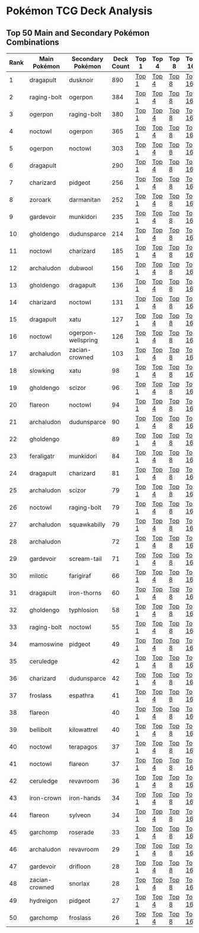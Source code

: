 # Pokémon TCG Deck Analysis

## Top 50 Main and Secondary Pokémon Combinations

| Rank | Main Pokémon | Secondary Pokémon | Deck Count | Top 1 | Top 4 | Top 8 | Top 16 |
|------|--------------|-------------------|------------|-------|-------|-------|--------|
| 1 | dragapult | dusknoir | 890 | [Top 1](reports/dragapult_dusknoir_top_1.md) | [Top 4](reports/dragapult_dusknoir_top_4.md) | [Top 8](reports/dragapult_dusknoir_top_8.md) | [Top 16](reports/dragapult_dusknoir_top_16.md) |
| 2 | raging-bolt | ogerpon | 384 | [Top 1](reports/raging-bolt_ogerpon_top_1.md) | [Top 4](reports/raging-bolt_ogerpon_top_4.md) | [Top 8](reports/raging-bolt_ogerpon_top_8.md) | [Top 16](reports/raging-bolt_ogerpon_top_16.md) |
| 3 | ogerpon | raging-bolt | 380 | [Top 1](reports/ogerpon_raging-bolt_top_1.md) | [Top 4](reports/ogerpon_raging-bolt_top_4.md) | [Top 8](reports/ogerpon_raging-bolt_top_8.md) | [Top 16](reports/ogerpon_raging-bolt_top_16.md) |
| 4 | noctowl | ogerpon | 365 | [Top 1](reports/noctowl_ogerpon_top_1.md) | [Top 4](reports/noctowl_ogerpon_top_4.md) | [Top 8](reports/noctowl_ogerpon_top_8.md) | [Top 16](reports/noctowl_ogerpon_top_16.md) |
| 5 | ogerpon | noctowl | 303 | [Top 1](reports/ogerpon_noctowl_top_1.md) | [Top 4](reports/ogerpon_noctowl_top_4.md) | [Top 8](reports/ogerpon_noctowl_top_8.md) | [Top 16](reports/ogerpon_noctowl_top_16.md) |
| 6 | dragapult |  | 290 | [Top 1](reports/dragapult__top_1.md) | [Top 4](reports/dragapult__top_4.md) | [Top 8](reports/dragapult__top_8.md) | [Top 16](reports/dragapult__top_16.md) |
| 7 | charizard | pidgeot | 256 | [Top 1](reports/charizard_pidgeot_top_1.md) | [Top 4](reports/charizard_pidgeot_top_4.md) | [Top 8](reports/charizard_pidgeot_top_8.md) | [Top 16](reports/charizard_pidgeot_top_16.md) |
| 8 | zoroark | darmanitan | 252 | [Top 1](reports/zoroark_darmanitan_top_1.md) | [Top 4](reports/zoroark_darmanitan_top_4.md) | [Top 8](reports/zoroark_darmanitan_top_8.md) | [Top 16](reports/zoroark_darmanitan_top_16.md) |
| 9 | gardevoir | munkidori | 235 | [Top 1](reports/gardevoir_munkidori_top_1.md) | [Top 4](reports/gardevoir_munkidori_top_4.md) | [Top 8](reports/gardevoir_munkidori_top_8.md) | [Top 16](reports/gardevoir_munkidori_top_16.md) |
| 10 | gholdengo | dudunsparce | 214 | [Top 1](reports/gholdengo_dudunsparce_top_1.md) | [Top 4](reports/gholdengo_dudunsparce_top_4.md) | [Top 8](reports/gholdengo_dudunsparce_top_8.md) | [Top 16](reports/gholdengo_dudunsparce_top_16.md) |
| 11 | noctowl | charizard | 185 | [Top 1](reports/noctowl_charizard_top_1.md) | [Top 4](reports/noctowl_charizard_top_4.md) | [Top 8](reports/noctowl_charizard_top_8.md) | [Top 16](reports/noctowl_charizard_top_16.md) |
| 12 | archaludon | dubwool | 156 | [Top 1](reports/archaludon_dubwool_top_1.md) | [Top 4](reports/archaludon_dubwool_top_4.md) | [Top 8](reports/archaludon_dubwool_top_8.md) | [Top 16](reports/archaludon_dubwool_top_16.md) |
| 13 | gholdengo | dragapult | 136 | [Top 1](reports/gholdengo_dragapult_top_1.md) | [Top 4](reports/gholdengo_dragapult_top_4.md) | [Top 8](reports/gholdengo_dragapult_top_8.md) | [Top 16](reports/gholdengo_dragapult_top_16.md) |
| 14 | charizard | noctowl | 131 | [Top 1](reports/charizard_noctowl_top_1.md) | [Top 4](reports/charizard_noctowl_top_4.md) | [Top 8](reports/charizard_noctowl_top_8.md) | [Top 16](reports/charizard_noctowl_top_16.md) |
| 15 | dragapult | xatu | 127 | [Top 1](reports/dragapult_xatu_top_1.md) | [Top 4](reports/dragapult_xatu_top_4.md) | [Top 8](reports/dragapult_xatu_top_8.md) | [Top 16](reports/dragapult_xatu_top_16.md) |
| 16 | noctowl | ogerpon-wellspring | 126 | [Top 1](reports/noctowl_ogerpon-wellspring_top_1.md) | [Top 4](reports/noctowl_ogerpon-wellspring_top_4.md) | [Top 8](reports/noctowl_ogerpon-wellspring_top_8.md) | [Top 16](reports/noctowl_ogerpon-wellspring_top_16.md) |
| 17 | archaludon | zacian-crowned | 103 | [Top 1](reports/archaludon_zacian-crowned_top_1.md) | [Top 4](reports/archaludon_zacian-crowned_top_4.md) | [Top 8](reports/archaludon_zacian-crowned_top_8.md) | [Top 16](reports/archaludon_zacian-crowned_top_16.md) |
| 18 | slowking | xatu | 98 | [Top 1](reports/slowking_xatu_top_1.md) | [Top 4](reports/slowking_xatu_top_4.md) | [Top 8](reports/slowking_xatu_top_8.md) | [Top 16](reports/slowking_xatu_top_16.md) |
| 19 | gholdengo | scizor | 96 | [Top 1](reports/gholdengo_scizor_top_1.md) | [Top 4](reports/gholdengo_scizor_top_4.md) | [Top 8](reports/gholdengo_scizor_top_8.md) | [Top 16](reports/gholdengo_scizor_top_16.md) |
| 20 | flareon | noctowl | 94 | [Top 1](reports/flareon_noctowl_top_1.md) | [Top 4](reports/flareon_noctowl_top_4.md) | [Top 8](reports/flareon_noctowl_top_8.md) | [Top 16](reports/flareon_noctowl_top_16.md) |
| 21 | archaludon | dudunsparce | 90 | [Top 1](reports/archaludon_dudunsparce_top_1.md) | [Top 4](reports/archaludon_dudunsparce_top_4.md) | [Top 8](reports/archaludon_dudunsparce_top_8.md) | [Top 16](reports/archaludon_dudunsparce_top_16.md) |
| 22 | gholdengo |  | 89 | [Top 1](reports/gholdengo__top_1.md) | [Top 4](reports/gholdengo__top_4.md) | [Top 8](reports/gholdengo__top_8.md) | [Top 16](reports/gholdengo__top_16.md) |
| 23 | feraligatr | munkidori | 84 | [Top 1](reports/feraligatr_munkidori_top_1.md) | [Top 4](reports/feraligatr_munkidori_top_4.md) | [Top 8](reports/feraligatr_munkidori_top_8.md) | [Top 16](reports/feraligatr_munkidori_top_16.md) |
| 24 | dragapult | charizard | 81 | [Top 1](reports/dragapult_charizard_top_1.md) | [Top 4](reports/dragapult_charizard_top_4.md) | [Top 8](reports/dragapult_charizard_top_8.md) | [Top 16](reports/dragapult_charizard_top_16.md) |
| 25 | archaludon | scizor | 79 | [Top 1](reports/archaludon_scizor_top_1.md) | [Top 4](reports/archaludon_scizor_top_4.md) | [Top 8](reports/archaludon_scizor_top_8.md) | [Top 16](reports/archaludon_scizor_top_16.md) |
| 26 | noctowl | raging-bolt | 79 | [Top 1](reports/noctowl_raging-bolt_top_1.md) | [Top 4](reports/noctowl_raging-bolt_top_4.md) | [Top 8](reports/noctowl_raging-bolt_top_8.md) | [Top 16](reports/noctowl_raging-bolt_top_16.md) |
| 27 | archaludon | squawkabilly | 79 | [Top 1](reports/archaludon_squawkabilly_top_1.md) | [Top 4](reports/archaludon_squawkabilly_top_4.md) | [Top 8](reports/archaludon_squawkabilly_top_8.md) | [Top 16](reports/archaludon_squawkabilly_top_16.md) |
| 28 | archaludon |  | 72 | [Top 1](reports/archaludon__top_1.md) | [Top 4](reports/archaludon__top_4.md) | [Top 8](reports/archaludon__top_8.md) | [Top 16](reports/archaludon__top_16.md) |
| 29 | gardevoir | scream-tail | 71 | [Top 1](reports/gardevoir_scream-tail_top_1.md) | [Top 4](reports/gardevoir_scream-tail_top_4.md) | [Top 8](reports/gardevoir_scream-tail_top_8.md) | [Top 16](reports/gardevoir_scream-tail_top_16.md) |
| 30 | milotic | farigiraf | 66 | [Top 1](reports/milotic_farigiraf_top_1.md) | [Top 4](reports/milotic_farigiraf_top_4.md) | [Top 8](reports/milotic_farigiraf_top_8.md) | [Top 16](reports/milotic_farigiraf_top_16.md) |
| 31 | dragapult | iron-thorns | 60 | [Top 1](reports/dragapult_iron-thorns_top_1.md) | [Top 4](reports/dragapult_iron-thorns_top_4.md) | [Top 8](reports/dragapult_iron-thorns_top_8.md) | [Top 16](reports/dragapult_iron-thorns_top_16.md) |
| 32 | gholdengo | typhlosion | 58 | [Top 1](reports/gholdengo_typhlosion_top_1.md) | [Top 4](reports/gholdengo_typhlosion_top_4.md) | [Top 8](reports/gholdengo_typhlosion_top_8.md) | [Top 16](reports/gholdengo_typhlosion_top_16.md) |
| 33 | raging-bolt | noctowl | 55 | [Top 1](reports/raging-bolt_noctowl_top_1.md) | [Top 4](reports/raging-bolt_noctowl_top_4.md) | [Top 8](reports/raging-bolt_noctowl_top_8.md) | [Top 16](reports/raging-bolt_noctowl_top_16.md) |
| 34 | mamoswine | pidgeot | 49 | [Top 1](reports/mamoswine_pidgeot_top_1.md) | [Top 4](reports/mamoswine_pidgeot_top_4.md) | [Top 8](reports/mamoswine_pidgeot_top_8.md) | [Top 16](reports/mamoswine_pidgeot_top_16.md) |
| 35 | ceruledge |  | 42 | [Top 1](reports/ceruledge__top_1.md) | [Top 4](reports/ceruledge__top_4.md) | [Top 8](reports/ceruledge__top_8.md) | [Top 16](reports/ceruledge__top_16.md) |
| 36 | charizard | dudunsparce | 42 | [Top 1](reports/charizard_dudunsparce_top_1.md) | [Top 4](reports/charizard_dudunsparce_top_4.md) | [Top 8](reports/charizard_dudunsparce_top_8.md) | [Top 16](reports/charizard_dudunsparce_top_16.md) |
| 37 | froslass | espathra | 41 | [Top 1](reports/froslass_espathra_top_1.md) | [Top 4](reports/froslass_espathra_top_4.md) | [Top 8](reports/froslass_espathra_top_8.md) | [Top 16](reports/froslass_espathra_top_16.md) |
| 38 | flareon |  | 40 | [Top 1](reports/flareon__top_1.md) | [Top 4](reports/flareon__top_4.md) | [Top 8](reports/flareon__top_8.md) | [Top 16](reports/flareon__top_16.md) |
| 39 | bellibolt | kilowattrel | 40 | [Top 1](reports/bellibolt_kilowattrel_top_1.md) | [Top 4](reports/bellibolt_kilowattrel_top_4.md) | [Top 8](reports/bellibolt_kilowattrel_top_8.md) | [Top 16](reports/bellibolt_kilowattrel_top_16.md) |
| 40 | noctowl | terapagos | 37 | [Top 1](reports/noctowl_terapagos_top_1.md) | [Top 4](reports/noctowl_terapagos_top_4.md) | [Top 8](reports/noctowl_terapagos_top_8.md) | [Top 16](reports/noctowl_terapagos_top_16.md) |
| 41 | noctowl | flareon | 37 | [Top 1](reports/noctowl_flareon_top_1.md) | [Top 4](reports/noctowl_flareon_top_4.md) | [Top 8](reports/noctowl_flareon_top_8.md) | [Top 16](reports/noctowl_flareon_top_16.md) |
| 42 | ceruledge | revavroom | 36 | [Top 1](reports/ceruledge_revavroom_top_1.md) | [Top 4](reports/ceruledge_revavroom_top_4.md) | [Top 8](reports/ceruledge_revavroom_top_8.md) | [Top 16](reports/ceruledge_revavroom_top_16.md) |
| 43 | iron-crown | iron-hands | 34 | [Top 1](reports/iron-crown_iron-hands_top_1.md) | [Top 4](reports/iron-crown_iron-hands_top_4.md) | [Top 8](reports/iron-crown_iron-hands_top_8.md) | [Top 16](reports/iron-crown_iron-hands_top_16.md) |
| 44 | flareon | sylveon | 34 | [Top 1](reports/flareon_sylveon_top_1.md) | [Top 4](reports/flareon_sylveon_top_4.md) | [Top 8](reports/flareon_sylveon_top_8.md) | [Top 16](reports/flareon_sylveon_top_16.md) |
| 45 | garchomp | roserade | 33 | [Top 1](reports/garchomp_roserade_top_1.md) | [Top 4](reports/garchomp_roserade_top_4.md) | [Top 8](reports/garchomp_roserade_top_8.md) | [Top 16](reports/garchomp_roserade_top_16.md) |
| 46 | archaludon | revavroom | 29 | [Top 1](reports/archaludon_revavroom_top_1.md) | [Top 4](reports/archaludon_revavroom_top_4.md) | [Top 8](reports/archaludon_revavroom_top_8.md) | [Top 16](reports/archaludon_revavroom_top_16.md) |
| 47 | gardevoir | drifloon | 28 | [Top 1](reports/gardevoir_drifloon_top_1.md) | [Top 4](reports/gardevoir_drifloon_top_4.md) | [Top 8](reports/gardevoir_drifloon_top_8.md) | [Top 16](reports/gardevoir_drifloon_top_16.md) |
| 48 | zacian-crowned | snorlax | 28 | [Top 1](reports/zacian-crowned_snorlax_top_1.md) | [Top 4](reports/zacian-crowned_snorlax_top_4.md) | [Top 8](reports/zacian-crowned_snorlax_top_8.md) | [Top 16](reports/zacian-crowned_snorlax_top_16.md) |
| 49 | hydreigon | pidgeot | 27 | [Top 1](reports/hydreigon_pidgeot_top_1.md) | [Top 4](reports/hydreigon_pidgeot_top_4.md) | [Top 8](reports/hydreigon_pidgeot_top_8.md) | [Top 16](reports/hydreigon_pidgeot_top_16.md) |
| 50 | garchomp | froslass | 26 | [Top 1](reports/garchomp_froslass_top_1.md) | [Top 4](reports/garchomp_froslass_top_4.md) | [Top 8](reports/garchomp_froslass_top_8.md) | [Top 16](reports/garchomp_froslass_top_16.md) |
